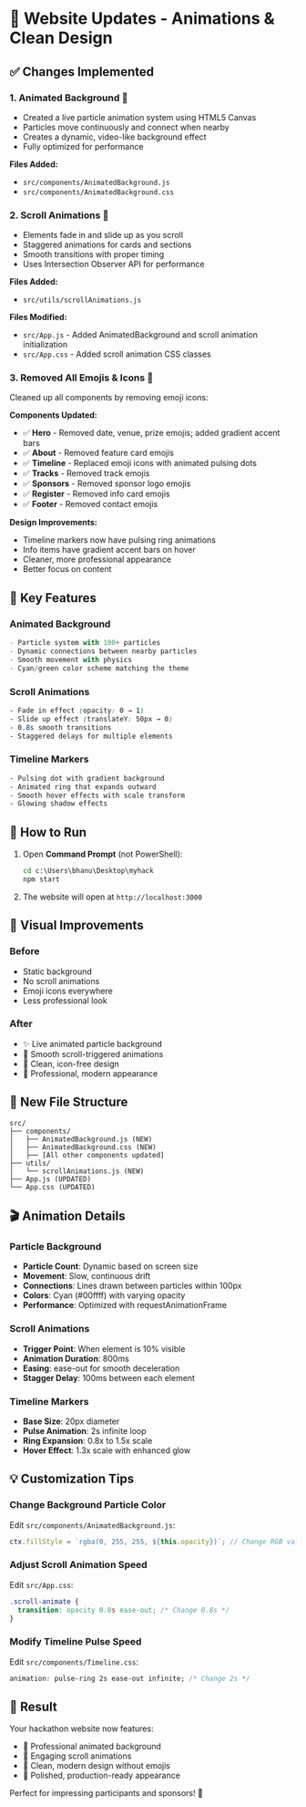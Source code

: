 # 🎨 Website Updates - Animations & Clean Design

## ✅ Changes Implemented

### 1. **Animated Background** 🌟
- Created a live particle animation system using HTML5 Canvas
- Particles move continuously and connect when nearby
- Creates a dynamic, video-like background effect
- Fully optimized for performance

**Files Added:**
- `src/components/AnimatedBackground.js`
- `src/components/AnimatedBackground.css`

### 2. **Scroll Animations** 📜
- Elements fade in and slide up as you scroll
- Staggered animations for cards and sections
- Smooth transitions with proper timing
- Uses Intersection Observer API for performance

**Files Added:**
- `src/utils/scrollAnimations.js`

**Files Modified:**
- `src/App.js` - Added AnimatedBackground and scroll animation initialization
- `src/App.css` - Added scroll animation CSS classes

### 3. **Removed All Emojis & Icons** 🚫
Cleaned up all components by removing emoji icons:

**Components Updated:**
- ✅ **Hero** - Removed date, venue, prize emojis; added gradient accent bars
- ✅ **About** - Removed feature card emojis
- ✅ **Timeline** - Replaced emoji icons with animated pulsing dots
- ✅ **Tracks** - Removed track emojis
- ✅ **Sponsors** - Removed sponsor logo emojis
- ✅ **Register** - Removed info card emojis
- ✅ **Footer** - Removed contact emojis

**Design Improvements:**
- Timeline markers now have pulsing ring animations
- Info items have gradient accent bars on hover
- Cleaner, more professional appearance
- Better focus on content

## 🎯 Key Features

### Animated Background
```javascript
- Particle system with 100+ particles
- Dynamic connections between nearby particles
- Smooth movement with physics
- Cyan/green color scheme matching the theme
```

### Scroll Animations
```css
- Fade in effect (opacity: 0 → 1)
- Slide up effect (translateY: 50px → 0)
- 0.8s smooth transitions
- Staggered delays for multiple elements
```

### Timeline Markers
```css
- Pulsing dot with gradient background
- Animated ring that expands outward
- Smooth hover effects with scale transform
- Glowing shadow effects
```

## 🚀 How to Run

1. Open **Command Prompt** (not PowerShell):
   ```cmd
   cd c:\Users\bhanu\Desktop\myhack
   npm start
   ```

2. The website will open at `http://localhost:3000`

## 🎨 Visual Improvements

### Before
- Static background
- No scroll animations
- Emoji icons everywhere
- Less professional look

### After
- ✨ Live animated particle background
- 📜 Smooth scroll-triggered animations
- 🎯 Clean, icon-free design
- 💎 Professional, modern appearance

## 📁 New File Structure

```
src/
├── components/
│   ├── AnimatedBackground.js (NEW)
│   ├── AnimatedBackground.css (NEW)
│   ├── [All other components updated]
├── utils/
│   └── scrollAnimations.js (NEW)
├── App.js (UPDATED)
└── App.css (UPDATED)
```

## 🎬 Animation Details

### Particle Background
- **Particle Count**: Dynamic based on screen size
- **Movement**: Slow, continuous drift
- **Connections**: Lines drawn between particles within 100px
- **Colors**: Cyan (#00ffff) with varying opacity
- **Performance**: Optimized with requestAnimationFrame

### Scroll Animations
- **Trigger Point**: When element is 10% visible
- **Animation Duration**: 800ms
- **Easing**: ease-out for smooth deceleration
- **Stagger Delay**: 100ms between each element

### Timeline Markers
- **Base Size**: 20px diameter
- **Pulse Animation**: 2s infinite loop
- **Ring Expansion**: 0.8x to 1.5x scale
- **Hover Effect**: 1.3x scale with enhanced glow

## 💡 Customization Tips

### Change Background Particle Color
Edit `src/components/AnimatedBackground.js`:
```javascript
ctx.fillStyle = `rgba(0, 255, 255, ${this.opacity})`; // Change RGB values
```

### Adjust Scroll Animation Speed
Edit `src/App.css`:
```css
.scroll-animate {
  transition: opacity 0.8s ease-out; /* Change 0.8s */
}
```

### Modify Timeline Pulse Speed
Edit `src/components/Timeline.css`:
```css
animation: pulse-ring 2s ease-out infinite; /* Change 2s */
```

## 🎉 Result

Your hackathon website now features:
- 🌟 Professional animated background
- 📜 Engaging scroll animations
- 🎯 Clean, modern design without emojis
- 💎 Polished, production-ready appearance

Perfect for impressing participants and sponsors! 🚀
